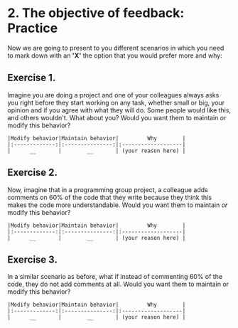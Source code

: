 # 2. The objective of feedback: Practice

Now we are going to present to you different scenarios in which you need to mark down with an **'X'** the option that you would prefer more and why:

## Exercise 1.
Imagine you are doing a project and one of your colleagues always asks you right before they start working on any task, whether small or big, your opinion and if you agree with what they will do. Some people would like this, and others wouldn't. What about you? Would you want them to maintain *or* modify this behavior?

    |Modify behavior|Maintain behavior|         Why        |
    |:-------------:|:---------------:|:-------------------|
    |      __       |        __       | (your reason here) |


## Exercise 2.
Now, imagine that in a programming group project, a colleague adds comments on 60% of the code that they write because they think this makes the code more understandable. Would you want them to maintain *or* modify this behavior?

    |Modify behavior|Maintain behavior|         Why        |
    |:-------------:|:---------------:|:-------------------|
    |      __       |        __       | (your reason here) |


## Exercise 3.
In a similar scenario as before, what if instead of commenting 60% of the code, they do not add comments at all. Would you want them to maintain or modify this behavior?

    |Modify behavior|Maintain behavior|         Why        |
    |:-------------:|:---------------:|:-------------------|
    |      __       |        __       | (your reason here) |
